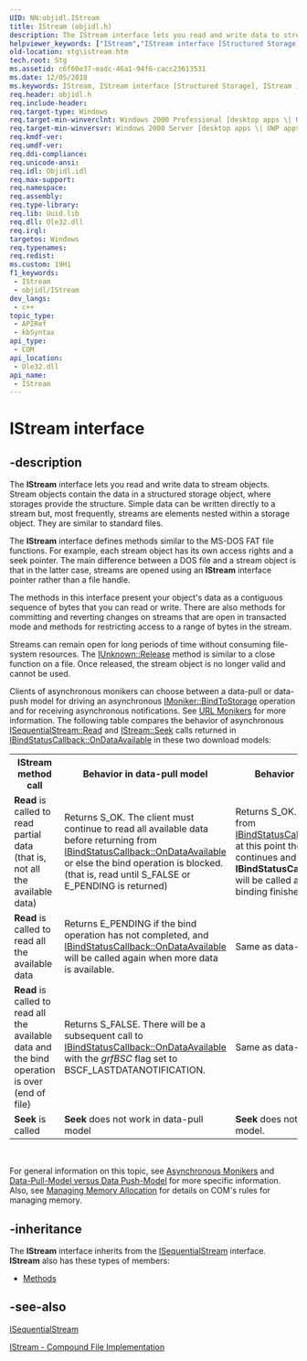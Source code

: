 ```yaml
---
UID: NN:objidl.IStream
title: IStream (objidl.h)
description: The IStream interface lets you read and write data to stream objects.
helpviewer_keywords: ["IStream","IStream interface [Structured Storage]","IStream interface [Structured Storage]","described","_stg_istream","objidl/IStream","stg.istream"]
old-location: stg\istream.htm
tech.root: Stg
ms.assetid: c6f60e37-eadc-46a1-94f6-cacc23613531
ms.date: 12/05/2018
ms.keywords: IStream, IStream interface [Structured Storage], IStream interface [Structured Storage],described, _stg_istream, objidl/IStream, stg.istream
req.header: objidl.h
req.include-header: 
req.target-type: Windows
req.target-min-winverclnt: Windows 2000 Professional [desktop apps \| UWP apps]
req.target-min-winversvr: Windows 2000 Server [desktop apps \| UWP apps]
req.kmdf-ver: 
req.umdf-ver: 
req.ddi-compliance: 
req.unicode-ansi: 
req.idl: Objidl.idl
req.max-support: 
req.namespace: 
req.assembly: 
req.type-library: 
req.lib: Uuid.lib
req.dll: Ole32.dll
req.irql: 
targetos: Windows
req.typenames: 
req.redist: 
ms.custom: 19H1
f1_keywords:
 - IStream
 - objidl/IStream
dev_langs:
 - c++
topic_type:
 - APIRef
 - kbSyntax
api_type:
 - COM
api_location:
 - Ole32.dll
api_name:
 - IStream
---
```


# IStream interface


## -description

The 
<b>IStream</b> interface lets you read and write data to stream objects. Stream objects contain the data in a structured storage object, where storages provide the structure. Simple data can be written directly to a stream but, most frequently, streams are elements nested within a storage object. They are similar to standard files.

The 
<b>IStream</b> interface defines methods similar to the MS-DOS FAT file functions. For example, each stream object has its own access rights and a seek pointer. The main difference between a DOS file and a stream object is that in the latter case, streams are opened using an 
<b>IStream</b> interface pointer rather than a file handle.

The methods in this interface present your object's data as a contiguous sequence of bytes that you can read or write. There are also methods for committing and reverting changes on streams that are open in transacted mode and methods for restricting access to a range of bytes in the stream.

Streams can remain open for long periods of time without consuming file-system resources. The <a href="/windows/desktop/api/unknwn/nf-unknwn-iunknown-release">IUnknown::Release</a> method is similar to a close function on a file. Once released, the stream object is no longer valid and cannot be used.

Clients of asynchronous monikers can choose between a data-pull or data-push model for driving an asynchronous 
<a href="/windows/desktop/api/objidl/nf-objidl-imoniker-bindtostorage">IMoniker::BindToStorage</a> operation and for receiving asynchronous notifications. See 
<a href="/windows/desktop/com/url-monikers">URL Monikers</a> for more information. The following table compares the behavior of asynchronous 
<a href="/windows/desktop/api/objidl/nf-objidl-isequentialstream-read">ISequentialStream::Read</a> and 
<a href="/windows/desktop/api/objidl/nf-objidl-istream-seek">IStream::Seek</a> calls returned in <a href="https://msdn.microsoft.com/9755eda0-4d33-49e1-9bdd-f50a906e826f">IBindStatusCallback::OnDataAvailable</a> in these two download models:
<table>
<tr>
<th>IStream method call</th>
<th>Behavior in data-pull model</th>
<th>Behavior in data-push model</th>
</tr>
<tr>
<td><b>Read</b> is called to read partial data (that is, not all the available data)</td>
<td>Returns S_OK. The client must continue to read all available data before returning from <a href="https://msdn.microsoft.com/9755eda0-4d33-49e1-9bdd-f50a906e826f">IBindStatusCallback::OnDataAvailable</a> or else the bind operation is blocked. (that is, read until S_FALSE or E_PENDING is returned)</td>
<td>Returns S_OK. Even if the client returns from <a href="https://msdn.microsoft.com/9755eda0-4d33-49e1-9bdd-f50a906e826f">IBindStatusCallback::OnDataAvailable</a> at this point the bind operation continues and <b>IBindStatusCallback::OnDataAvailable</b> will be called again repeatedly until the binding finishes.</td>
</tr>
<tr>
<td><b>Read</b> is called to read all the available data</td>
<td>Returns E_PENDING if the bind operation has not completed, and <a href="https://msdn.microsoft.com/9755eda0-4d33-49e1-9bdd-f50a906e826f">IBindStatusCallback::OnDataAvailable</a> will be called again when more data is available.</td>
<td>Same as data-pull model.</td>
</tr>
<tr>
<td><b>Read</b> is called to read all the available data and the bind operation is over (end of file)</td>
<td>Returns S_FALSE. There will be a subsequent call to <a href="https://msdn.microsoft.com/9755eda0-4d33-49e1-9bdd-f50a906e826f">IBindStatusCallback::OnDataAvailable</a> with the <i>grfBSC</i> flag set to BSCF_LASTDATANOTIFICATION.</td>
<td>Same as data-pull model.</td>
</tr>
<tr>
<td><b>Seek</b> is called</td>
<td><b>Seek</b> does not work in data-pull model</td>
<td><b>Seek</b> does not work in data-push model.</td>
</tr>
</table> 

For general information on this topic, see 
<a href="/windows/desktop/com/asynchronous-monikers">Asynchronous Monikers</a> and 
<a href="/windows/desktop/com/data-pull-model-vs.-data-push-model">Data-Pull-Model versus Data Push-Model</a> for more specific information. Also, see 
<a href="/windows/desktop/com/managing-memory-allocation">Managing Memory Allocation</a> for details on COM's rules for managing memory.

## -inheritance

The <b xmlns:loc="http://microsoft.com/wdcml/l10n">IStream</b> interface inherits from the <a href="/windows/win32/api/objidl/nn-objidl-isequentialstream">ISequentialStream</a> interface. <b>IStream</b> also has these types of members:
<ul>
<li><a href="https://docs.microsoft.com/">Methods</a></li>
</ul>

## -see-also

<a href="/windows/desktop/api/objidl/nn-objidl-isequentialstream">ISequentialStream</a>



<a href="/windows/desktop/Stg/istream-compound-file-implementation">IStream - Compound File Implementation</a>
